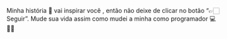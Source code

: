 Minha história 📜 vai inspirar você , então não deixe de clicar no botão “👉🏻 Seguir”. Mude sua vida assim como mudei a minha como programador 💻 👊🏻
